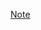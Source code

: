 [Note](https://docs.google.com/document/d/1dmeWpjHugi9WvLm0q84Iq_rmPC7H9m1wdqTHKhRCRTA/edit?usp=sharing)
